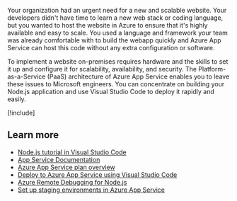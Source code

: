Your organization had an urgent need for a new and scalable website. Your developers didn't have time to learn a new web stack or coding language, but you wanted to host the website in Azure to ensure that it's highly available and easy to scale. You used a language and framework your team was already comfortable with to build the webapp quickly and Azure App Service can host this code without any extra configuration or software. 

To implement a website on-premises requires hardware and the skills to set it up and configure it for scalability, availability, and security. The Platform-as-a-Service (PaaS) architecture of Azure App Service enables you to leave these issues to Microsoft engineers. You can concentrate on building your Node.js application and use Visual Studio Code to deploy it rapidly and easily.

[!include[](../../../includes/azure-sandbox-cleanup.md)]

## Learn more

- [Node.js tutorial in Visual Studio Code](https://code.visualstudio.com/docs/nodejs/nodejs-tutorial)
- [App Service Documentation](https://docs.microsoft.com/azure/app-service/)
- [Azure App Service plan overview](https://docs.microsoft.com/azure/app-service/overview-hosting-plans)
- [Deploy to Azure App Service using Visual Studio Code](https://docs.microsoft.com/azure/javascript/tutorial-vscode-azure-app-service-node-01)
- [Azure Remote Debugging for Node.js](https://code.visualstudio.com/docs/azure/remote-debugging)
- [Set up staging environments in Azure App Service](https://docs.microsoft.com/azure/app-service/deploy-staging-slots)

